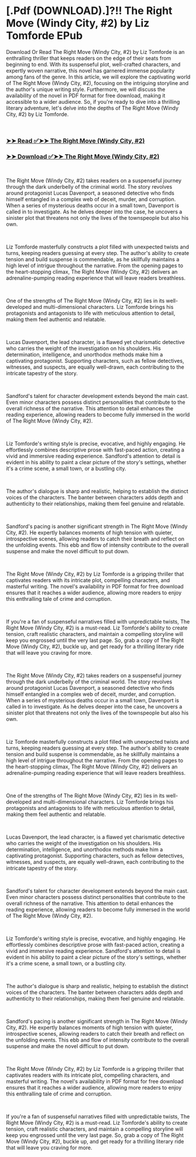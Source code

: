 # [.Pdf (DOWNLOAD).]?!! The Right Move (Windy City, #2) by Liz Tomforde EPub

<p>Download Or Read The Right Move (Windy City, #2) by Liz Tomforde is an enthralling thriller that keeps readers on the edge of their seats from beginning to end. With its suspenseful plot, well-crafted characters, and expertly woven narrative, this novel has garnered immense popularity among fans of the genre. In this article, we will explore the captivating world of The Right Move (Windy City, #2), focusing on the intriguing storyline and the author's unique writing style. Furthermore, we will discuss the availability of the novel in PDF format for free download, making it accessible to a wider audience. So, if you're ready to dive into a thrilling literary adventure, let's delve into the depths of The Right Move (Windy City, #2) by Liz Tomforde.</p>
<p>&nbsp;</p>

### [➤➤ Read ✅➤➤ The Right Move (Windy City, #2)](https://pdfworldnow.com/?book=84943172)

### [➤➤ Download ✅➤➤ The Right Move (Windy City, #2)](https://pdfworldnow.com/?book=84943172)

<p>&nbsp;</p>
<p>The Right Move (Windy City, #2) takes readers on a suspenseful journey through the dark underbelly of the criminal world. The story revolves around protagonist Lucas Davenport, a seasoned detective who finds himself entangled in a complex web of deceit, murder, and corruption. When a series of mysterious deaths occur in a small town, Davenport is called in to investigate. As he delves deeper into the case, he uncovers a sinister plot that threatens not only the lives of the townspeople but also his own.</p>
<p>&nbsp;</p>
<p>Liz Tomforde masterfully constructs a plot filled with unexpected twists and turns, keeping readers guessing at every step. The author's ability to create tension and build suspense is commendable, as he skillfully maintains a high level of intrigue throughout the narrative. From the opening pages to the heart-stopping climax, The Right Move (Windy City, #2) delivers an adrenaline-pumping reading experience that will leave readers breathless.</p>
<p>&nbsp;</p>
<p>One of the strengths of The Right Move (Windy City, #2) lies in its well-developed and multi-dimensional characters. Liz Tomforde brings his protagonists and antagonists to life with meticulous attention to detail, making them feel authentic and relatable.</p>
<p>&nbsp;</p>
<p>Lucas Davenport, the lead character, is a flawed yet charismatic detective who carries the weight of the investigation on his shoulders. His determination, intelligence, and unorthodox methods make him a captivating protagonist. Supporting characters, such as fellow detectives, witnesses, and suspects, are equally well-drawn, each contributing to the intricate tapestry of the story.</p>
<p>&nbsp;</p>
<p>Sandford's talent for character development extends beyond the main cast. Even minor characters possess distinct personalities that contribute to the overall richness of the narrative. This attention to detail enhances the reading experience, allowing readers to become fully immersed in the world of The Right Move (Windy City, #2).</p>
<p>&nbsp;</p>
<p>Liz Tomforde's writing style is precise, evocative, and highly engaging. He effortlessly combines descriptive prose with fast-paced action, creating a vivid and immersive reading experience. Sandford's attention to detail is evident in his ability to paint a clear picture of the story's settings, whether it's a crime scene, a small town, or a bustling city.</p>
<p>&nbsp;</p>
<p>The author's dialogue is sharp and realistic, helping to establish the distinct voices of the characters. The banter between characters adds depth and authenticity to their relationships, making them feel genuine and relatable.</p>
<p>&nbsp;</p>
<p>Sandford's pacing is another significant strength in The Right Move (Windy City, #2). He expertly balances moments of high tension with quieter, introspective scenes, allowing readers to catch their breath and reflect on the unfolding events. This ebb and flow of intensity contribute to the overall suspense and make the novel difficult to put down.</p>
<p>&nbsp;</p>
<p>The Right Move (Windy City, #2) by Liz Tomforde is a gripping thriller that captivates readers with its intricate plot, compelling characters, and masterful writing. The novel's availability in PDF format for free download ensures that it reaches a wider audience, allowing more readers to enjoy this enthralling tale of crime and corruption.</p>
<p>&nbsp;</p>
<p>If you're a fan of suspenseful narratives filled with unpredictable twists, The Right Move (Windy City, #2) is a must-read. Liz Tomforde's ability to create tension, craft realistic characters, and maintain a compelling storyline will keep you engrossed until the very last page. So, grab a copy of The Right Move (Windy City, #2), buckle up, and get ready for a thrilling literary ride that will leave you craving for more.</p>
<p>&nbsp;</p>
<p>The Right Move (Windy City, #2) takes readers on a suspenseful journey through the dark underbelly of the criminal world. The story revolves around protagonist Lucas Davenport, a seasoned detective who finds himself entangled in a complex web of deceit, murder, and corruption. When a series of mysterious deaths occur in a small town, Davenport is called in to investigate. As he delves deeper into the case, he uncovers a sinister plot that threatens not only the lives of the townspeople but also his own.</p>
<p>&nbsp;</p>
<p>Liz Tomforde masterfully constructs a plot filled with unexpected twists and turns, keeping readers guessing at every step. The author's ability to create tension and build suspense is commendable, as he skillfully maintains a high level of intrigue throughout the narrative. From the opening pages to the heart-stopping climax, The Right Move (Windy City, #2) delivers an adrenaline-pumping reading experience that will leave readers breathless.</p>
<p>&nbsp;</p>
<p>One of the strengths of The Right Move (Windy City, #2) lies in its well-developed and multi-dimensional characters. Liz Tomforde brings his protagonists and antagonists to life with meticulous attention to detail, making them feel authentic and relatable.</p>
<p>&nbsp;</p>
<p>Lucas Davenport, the lead character, is a flawed yet charismatic detective who carries the weight of the investigation on his shoulders. His determination, intelligence, and unorthodox methods make him a captivating protagonist. Supporting characters, such as fellow detectives, witnesses, and suspects, are equally well-drawn, each contributing to the intricate tapestry of the story.</p>
<p>&nbsp;</p>
<p>Sandford's talent for character development extends beyond the main cast. Even minor characters possess distinct personalities that contribute to the overall richness of the narrative. This attention to detail enhances the reading experience, allowing readers to become fully immersed in the world of The Right Move (Windy City, #2).</p>
<p>&nbsp;</p>
<p>Liz Tomforde's writing style is precise, evocative, and highly engaging. He effortlessly combines descriptive prose with fast-paced action, creating a vivid and immersive reading experience. Sandford's attention to detail is evident in his ability to paint a clear picture of the story's settings, whether it's a crime scene, a small town, or a bustling city.</p>
<p>&nbsp;</p>
<p>The author's dialogue is sharp and realistic, helping to establish the distinct voices of the characters. The banter between characters adds depth and authenticity to their relationships, making them feel genuine and relatable.</p>
<p>&nbsp;</p>
<p>Sandford's pacing is another significant strength in The Right Move (Windy City, #2). He expertly balances moments of high tension with quieter, introspective scenes, allowing readers to catch their breath and reflect on the unfolding events. This ebb and flow of intensity contribute to the overall suspense and make the novel difficult to put down.</p>
<p>&nbsp;</p>
<p>The Right Move (Windy City, #2) by Liz Tomforde is a gripping thriller that captivates readers with its intricate plot, compelling characters, and masterful writing. The novel's availability in PDF format for free download ensures that it reaches a wider audience, allowing more readers to enjoy this enthralling tale of crime and corruption.</p>
<p>&nbsp;</p>
<p>If you're a fan of suspenseful narratives filled with unpredictable twists, The Right Move (Windy City, #2) is a must-read. Liz Tomforde's ability to create tension, craft realistic characters, and maintain a compelling storyline will keep you engrossed until the very last page. So, grab a copy of The Right Move (Windy City, #2), buckle up, and get ready for a thrilling literary ride that will leave you craving for more.</p>
<p>&nbsp;</p>
